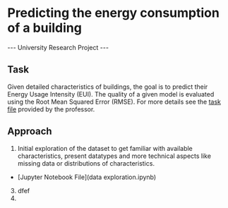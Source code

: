 # Predicting the energy consumption of a building

--- University Research Project ---

## Task
Given detailed characteristics of buildings, the goal is to predict their Energy Usage Intensity (EUI).
The quality of a given model is evaluated using the Root Mean Squared Error (RMSE).
For more details see the [task file](task.pdf) provided by the professor.

## Approach
1. Initial exploration of the dataset to get familiar with available characteristics, present datatypes and more technical aspects like missing data or distributions of characteristics.
- [Jupyter Notebook File](data exploration.ipynb)
3. dfef
4. 
